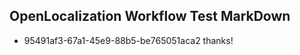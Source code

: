 ## OpenLocalization Workflow Test MarkDown
* 95491af3-67a1-45e9-88b5-be765051aca2 thanks!

<!--HONumber=Jul16_HO3-->


